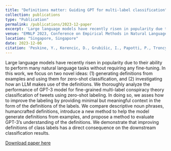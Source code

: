 ```yaml
---
title: "Definitions matter: Guiding GPT for multi-label classification"
collection: publications
type: "Publication"
permalink: /publications/2023-12-paper
excerpt: 'Large language models have recently risen in popularity due to their ability to perform many natural language tasks without requiring any fine-tuning. In this work, we focus on two novel ideas: (1) generating definitions from examples and using them for zero-shot classification, and (2) investigating how an LLM makes use of the definitions. We thoroughly analyze the performance of GPT-3 model for fine-grained multi-label conspiracy theory classification of tweets using zero-shot labeling. In doing so, we asses how to improve the labeling by providing minimal but meaningful context in the form of the definitions of the labels. We compare descriptive noun phrases, humancrafted definitions, introduce a new method to help the model generate definitions from examples, and propose a method to evaluate GPT-3’s understanding of the definitions. We demonstrate that improving definitions of class labels has a direct consequence on the downstream classification results.'
venue: "EMNLP 2023, Conference on Empirical Methods in Natural Language Processing"
location: "Singapore, Singapore"
date: 2023-12-06
citation: 'Peskine, Y., Korencic, D., Grubišic, I., Papotti, P., Troncy, R., & Rosso, P. Definitions Matter: Guiding GPT for Multi-label Classification.'
---
```

Large language models have recently risen in popularity due to their ability to perform many natural language tasks without requiring any fine-tuning. In this work, we focus on two novel ideas: (1) generating definitions from examples and using them for zero-shot classification, and (2) investigating how an LLM makes use of the definitions. We thoroughly analyze the performance of GPT-3 model for fine-grained multi-label conspiracy theory classification of tweets using zero-shot labeling. In doing so, we asses how to improve the labeling by providing minimal but meaningful context in the form of the definitions of the labels. We compare descriptive noun phrases, humancrafted definitions, introduce a new method to help the model generate definitions from examples, and propose a method to evaluate GPT-3’s understanding of the definitions. We demonstrate that improving definitions of class labels has a direct consequence on the downstream classification results.

[Download paper here](https://www.eurecom.fr/en/publication/7504)

